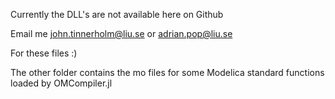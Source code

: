 Currently the DLL's are not available here on Github

Email me john.tinnerholm@liu.se or adrian.pop@liu.se

For these files :)

The other folder contains the mo files for some Modelica standard functions loaded
by OMCompiler.jl